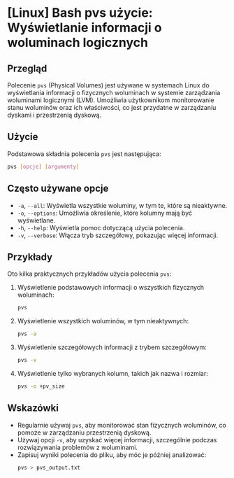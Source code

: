 # [Linux] Bash pvs użycie: Wyświetlanie informacji o woluminach logicznych

## Przegląd
Polecenie `pvs` (Physical Volumes) jest używane w systemach Linux do wyświetlania informacji o fizycznych woluminach w systemie zarządzania woluminami logicznymi (LVM). Umożliwia użytkownikom monitorowanie stanu woluminów oraz ich właściwości, co jest przydatne w zarządzaniu dyskami i przestrzenią dyskową.

## Użycie
Podstawowa składnia polecenia `pvs` jest następująca:

```bash
pvs [opcje] [argumenty]
```

## Często używane opcje
- `-a`, `--all`: Wyświetla wszystkie woluminy, w tym te, które są nieaktywne.
- `-o`, `--options`: Umożliwia określenie, które kolumny mają być wyświetlane.
- `-h`, `--help`: Wyświetla pomoc dotyczącą użycia polecenia.
- `-v`, `--verbose`: Włącza tryb szczegółowy, pokazując więcej informacji.

## Przykłady
Oto kilka praktycznych przykładów użycia polecenia `pvs`:

1. Wyświetlenie podstawowych informacji o wszystkich fizycznych woluminach:
   ```bash
   pvs
   ```

2. Wyświetlenie wszystkich woluminów, w tym nieaktywnych:
   ```bash
   pvs -a
   ```

3. Wyświetlenie szczegółowych informacji z trybem szczegółowym:
   ```bash
   pvs -v
   ```

4. Wyświetlenie tylko wybranych kolumn, takich jak nazwa i rozmiar:
   ```bash
   pvs -o +pv_size
   ```

## Wskazówki
- Regularnie używaj `pvs`, aby monitorować stan fizycznych woluminów, co pomoże w zarządzaniu przestrzenią dyskową.
- Używaj opcji `-v`, aby uzyskać więcej informacji, szczególnie podczas rozwiązywania problemów z woluminami.
- Zapisuj wyniki polecenia do pliku, aby móc je później analizować:
  ```bash
  pvs > pvs_output.txt
  ```